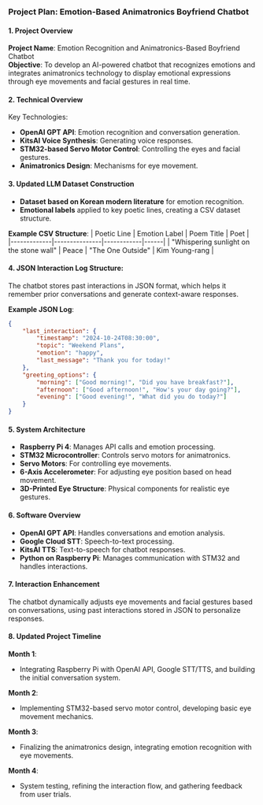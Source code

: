 
### **Project Plan: Emotion-Based Animatronics Boyfriend Chatbot**

#### **1. Project Overview**
**Project Name**: Emotion Recognition and Animatronics-Based Boyfriend Chatbot  
**Objective**: To develop an AI-powered chatbot that recognizes emotions and integrates animatronics technology to display emotional expressions through eye movements and facial gestures in real time. 

#### **2. Technical Overview**
Key Technologies:
- **OpenAI GPT API**: Emotion recognition and conversation generation.
- **KitsAI Voice Synthesis**: Generating voice responses.
- **STM32-based Servo Motor Control**: Controlling the eyes and facial gestures.
- **Animatronics Design**: Mechanisms for eye movement.

#### **3. Updated LLM Dataset Construction**
- **Dataset based on Korean modern literature** for emotion recognition.
- **Emotional labels** applied to key poetic lines, creating a CSV dataset structure.
  
**Example CSV Structure**:
| Poetic Line | Emotion Label | Poem Title | Poet |
|-------------|---------------|------------|------|
| "Whispering sunlight on the stone wall" | Peace | "The One Outside" | Kim Young-rang |

#### **4. JSON Interaction Log Structure**:
The chatbot stores past interactions in JSON format, which helps it remember prior conversations and generate context-aware responses.

**Example JSON Log**:
```json
{
    "last_interaction": {
        "timestamp": "2024-10-24T08:30:00",
        "topic": "Weekend Plans",
        "emotion": "happy",
        "last_message": "Thank you for today!"
    },
    "greeting_options": {
        "morning": ["Good morning!", "Did you have breakfast?"],
        "afternoon": ["Good afternoon!", "How's your day going?"],
        "evening": ["Good evening!", "What did you do today?"]
    }
}
```

#### **5. System Architecture**
- **Raspberry Pi 4**: Manages API calls and emotion processing.
- **STM32 Microcontroller**: Controls servo motors for animatronics.
- **Servo Motors**: For controlling eye movements.
- **6-Axis Accelerometer**: For adjusting eye position based on head movement.
- **3D-Printed Eye Structure**: Physical components for realistic eye gestures.

#### **6. Software Overview**
- **OpenAI GPT API**: Handles conversations and emotion analysis.
- **Google Cloud STT**: Speech-to-text processing.
- **KitsAI TTS**: Text-to-speech for chatbot responses.
- **Python on Raspberry Pi**: Manages communication with STM32 and handles interactions.
  
#### **7. Interaction Enhancement**
The chatbot dynamically adjusts eye movements and facial gestures based on conversations, using past interactions stored in JSON to personalize responses.

#### **8. Updated Project Timeline**  
**Month 1**:  
- Integrating Raspberry Pi with OpenAI API, Google STT/TTS, and building the initial conversation system.
  
**Month 2**:  
- Implementing STM32-based servo motor control, developing basic eye movement mechanics.

**Month 3**:  
- Finalizing the animatronics design, integrating emotion recognition with eye movements.
  
**Month 4**:  
- System testing, refining the interaction flow, and gathering feedback from user trials.

